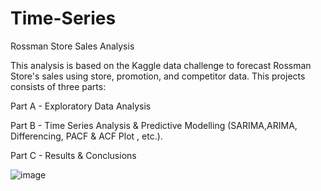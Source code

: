 # Time-Series
Rossman Store Sales Analysis

This analysis is based on the Kaggle data challenge to forecast Rossman Store's sales using store, promotion, and competitor data. This projects consists of three parts:

Part A - Exploratory Data Analysis

Part B - Time Series Analysis & Predictive Modelling  (SARIMA,ARIMA, Differencing, PACF & ACF Plot , etc.).

Part C - Results & Conclusions



![image](https://user-images.githubusercontent.com/82521644/151977981-f5dc3de5-a1e3-49a1-ae3d-4f9eaedd7920.png)

